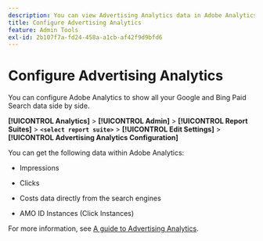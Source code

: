 ```yaml
---
description: You can view Advertising Analytics data in Adobe Analytics
title: Configure Advertising Analytics
feature: Admin Tools
exl-id: 2b107f7a-fd24-458a-a1cb-af42f9d9bfd6
---
```

# Configure Advertising Analytics

You can configure Adobe Analytics to show all your Google and Bing Paid Search data side by side. 

**[!UICONTROL Analytics]** > **[!UICONTROL Admin]** > **[!UICONTROL Report Suites]** > **`<select report suite>`** > **[!UICONTROL Edit Settings]** > **[!UICONTROL Advertising Analytics Configuration]**

You can get the following data within Adobe Analytics: 

* Impressions

* Clicks

* Costs data directly from the search engines 

* AMO ID Instances (Click Instances) 

For more information, see [A guide to Advertising Analytics](/help/integrate/c-advertising-analytics/overview.md).
